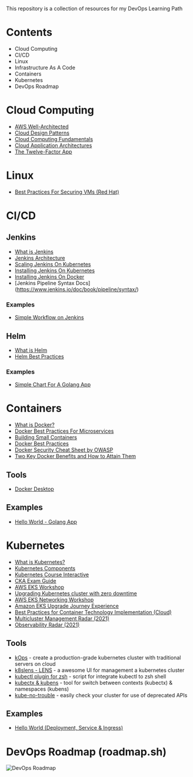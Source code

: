 This repository is a collection of resources for my DevOps Learning Path 

# Contents
- Cloud Computing
- CI/CD 
- Linux
- Infrastructure As A Code
- Containers
- Kubernetes 
- DevOps Roadmap

# Cloud Computing
- [AWS Well-Architected](https://aws.amazon.com/es/architecture/well-architected/?achp_navwa1&wa-lens-whitepapers.sort-by=item.additionalFields.sortDate&wa-lens-whitepapers.sort-order=desc)
- [Cloud Design Patterns](https://docs.microsoft.com/en-us/azure/architecture/patterns/)
- [Cloud Computing Fundamentals](https://www.cloudcomputingpatterns.org/#cloud_computing_fundamentals)
- [Cloud Application Architectures](https://www.cloudcomputingpatterns.org/#cloud_application_architectures)
- [The Twelve-Factor App](https://12factor.net/)
# Linux
- [Best Practices For Securing VMs (Red Hat)](https://access.redhat.com/documentation/en-us/red_hat_enterprise_linux/8/html/configuring_and_managing_virtualization/securing-virtual-machines-in-rhel-8_configuring-and-managing-virtualization#best-practices-for-securing-virtual-machines_securing-virtual-machines-in-rhel-8)

# CI/CD
## Jenkins
- [What is Jenkins](https://devopscube.com/jenkins-architecture-explained/)
- [Jenkins Architecture](https://www.jenkins.io/doc/developer/architecture/)
- [Scaling Jenkins On Kubernetes](https://www.jenkins.io/doc/book/scaling/scaling-jenkins-on-kubernetes/)
- [Installing Jenkins On Kubernetes](https://www.jenkins.io/doc/book/installing/kubernetes/)
- [Installing Jenkins On Docker](https://www.jenkins.io/doc/book/installing/docker/)
- [Jenkins Pipeline Syntax Docs] (https://www.jenkins.io/doc/book/pipeline/syntax/)
### Examples
- [Simple Workflow on Jenkins]()
## Helm
- [What is Helm](https://harness.io/blog/what-is-helm/)
- [Helm Best Practices](https://helm.sh/docs/chart_best_practices)
### Examples
- [Simple Chart For A Golang App]()
# Containers
- [What is Docker?](https://semaphoreci.com/blog/docker-benefits)
- [Docker Best Practices For Microservices](https://www.youtube.com/watch?v=oY_UcgBhiQE) 
- [Building Small Containers](https://www.youtube.com/watch?v=wGz_cbtCiEA)
- [Docker Best Practices](https://sysdig.com/blog/dockerfile-best-practices/)
- [Docker Security Cheat Sheet by OWASP](https://cheatsheetseries.owasp.org/cheatsheets/Docker_Security_Cheat_Sheet.html)
- [Two Key Docker Benefits and How to Attain Them](https://semaphoreci.com/blog/docker-benefits)
## Tools
- [Docker Desktop](https://www.docker.com/products/docker-desktop) 
## Examples
- [Hello World - Golang App]()  

# Kubernetes
- [What is Kubernetes?](https://kubernetes.io/docs/concepts/overview/what-is-kubernetes/)
- [Kubernetes Components](https://kubernetes.io/docs/concepts/overview/components/)
- [Kubernetes Course Interactive](https://www.katacoda.com/courses/kubernetes)
- [CKA Exam Guide](https://devopscube.com/cka-exam-study-guide/)
- [AWS EKS Workshop](https://www.eksworkshop.com/)
- [Upgrading Kubernetes cluster with zero downtime](https://www.youtube.com/watch?v=ajbC1yTW2x0)
- [AWS EKS Networking Workshop](https://awsk8snetworkshops.com/)
- [Amazon EKS Upgrade Journey Experience](https://itnext.io/amazon-eks-upgrade-journey-from-1-18-to-1-19-cca82de84333)
- [Best Practices for Container Technology Implementation (Cloud)](https://www.alibabacloud.com/blog/cloud-native-best-practices-for-container-technology-implementation_596411)
- [Multicluster Management Radar (2021)](https://radar.cncf.io/2021-06-multicluster-management)
- [Observability Radar (2021)](https://radar.cncf.io/2020-09-observability)
## Tools
- [kOps](https://github.com/kubernetes/kops) - create a production-grade kubernetes cluster with traditional servers on cloud
- [k8slens - LENS](https://k8slens.dev/) - a awesome UI for management a kubernetes cluster
- [kubectl plugin for zsh](https://github.com/ohmyzsh/ohmyzsh/blob/master/plugins/kubectl/kubectl.plugin.zsh) - script for integrate kubectl to zsh shell
- [kubectx & kubens](https://github.com/ahmetb/kubectx) - tool for switch between contexts (kubectx) & namespaces (kubens)
- [kube-no-trouble](https://github.com/doitintl/kube-no-trouble) - easily check your cluster for use of deprecated APIs
## Examples
- [Hello World (Deployment, Service & Ingress)]()
# DevOps Roadmap (roadmap.sh)
![DevOps Roadmap](https://roadmap.sh/roadmaps/devops.png "DevOps Roadmap")


